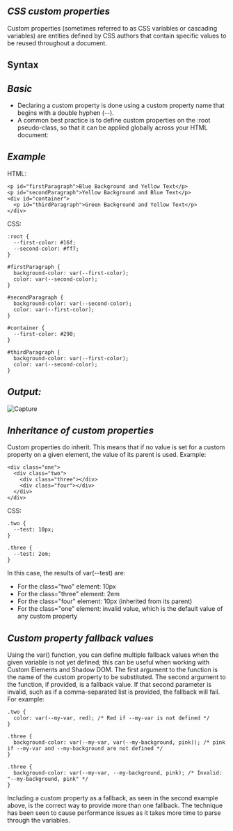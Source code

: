 ## _CSS custom properties_
Custom properties (sometimes referred to as CSS variables or cascading variables) are entities defined by CSS authors that contain specific values to be reused throughout a document. 

## Syntax
<declaration-value>

## _Basic_

- Declaring a custom property is done using a custom property name that begins with a double hyphen (--).
- A common best practice is to define custom properties on the :root pseudo-class, so that it can be applied globally across your HTML document:

## _Example_
HTML:
```
<p id="firstParagraph">Blue Background and Yellow Text</p>
<p id="secondParagraph">Yellow Background and Blue Text</p>
<div id="container">
  <p id="thirdParagraph">Green Background and Yellow Text</p>
</div>
```
CSS:
```
:root {
  --first-color: #16f;
  --second-color: #ff7;
}

#firstParagraph {
  background-color: var(--first-color);
  color: var(--second-color);
}

#secondParagraph {
  background-color: var(--second-color);
  color: var(--first-color);
}

#container {
  --first-color: #290;
}

#thirdParagraph {
  background-color: var(--first-color);
  color: var(--second-color);
}
```
## _Output:_
![Capture](https://user-images.githubusercontent.com/76036422/134053372-aabe349c-a1d5-4b00-b40c-76a5bbfb1a5f.PNG)
## _Inheritance of custom properties_
Custom properties do inherit. This means that if no value is set for a custom property on a given element, the value of its parent is used. 
Example:
```
<div class="one">
  <div class="two">
    <div class="three"></div>
    <div class="four"></div>
  </div>
</div>
```
CSS:
```
.two {
  --test: 10px;
}

.three {
  --test: 2em;
}
```
In this case, the results of var(--test) are:
- For the class="two" element: 10px
- For the class="three" element: 2em
- For the class="four" element: 10px (inherited from its parent)
- For the class="one" element: invalid value, which is the default value of any custom property
## _Custom property fallback values_
Using the var() function, you can define multiple fallback values when the given variable is not yet defined; this can be useful when working with Custom Elements and Shadow DOM.
The first argument to the function is the name of the custom property to be substituted. The second argument to the function, if provided, is a fallback value. If that second parameter is invalid, such as if a comma-separated list is provided, the fallback will fail. For example:
```
.two {
  color: var(--my-var, red); /* Red if --my-var is not defined */
}

.three {
  background-color: var(--my-var, var(--my-background, pink)); /* pink if --my-var and --my-background are not defined */
}

.three {
  background-color: var(--my-var, --my-background, pink); /* Invalid: "--my-background, pink" */
}
```
Including a custom property as a fallback, as seen in the second example above, is the correct way to provide more than one fallback. The technique has been seen to cause performance issues as it takes more time to parse through the variables.


